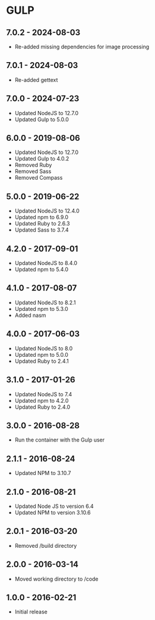 # GULP

## 7.0.2 - 2024-08-03

- Re-added missing dependencies for image processing

## 7.0.1 - 2024-08-03

- Re-added gettext

## 7.0.0 - 2024-07-23

- Updated NodeJS to 12.7.0
- Updated Gulp to 5.0.0

## 6.0.0 - 2019-08-06

- Updated NodeJS to 12.7.0
- Updated Gulp to 4.0.2
- Removed Ruby
- Removed Sass
- Removed Compass

## 5.0.0 - 2019-06-22

- Updated NodeJS to 12.4.0
- Updated npm to 6.9.0
- Updated Ruby to 2.6.3
- Updated Sass to 3.7.4

## 4.2.0 - 2017-09-01

- Updated NodeJS to 8.4.0
- Updated npm to 5.4.0

## 4.1.0 - 2017-08-07

- Updated NodeJS to 8.2.1
- Updated npm to 5.3.0
- Added nasm

## 4.0.0 - 2017-06-03

- Updated NodeJS to 8.0
- Updated npm to 5.0.0
- Updated Ruby to 2.4.1

## 3.1.0 - 2017-01-26

- Updated NodeJS to 7.4
- Updated npm to 4.2.0
- Updated Ruby to 2.4.0

## 3.0.0 - 2016-08-28

- Run the container with the Gulp user

## 2.1.1 - 2016-08-24

- Updated NPM to 3.10.7

## 2.1.0 - 2016-08-21

- Updated Node JS to version 6.4
- Updated NPM to version 3.10.6

## 2.0.1 - 2016-03-20

- Removed /build directory

## 2.0.0 - 2016-03-14

- Moved working directory to /code

## 1.0.0 - 2016-02-21

- Initial release
